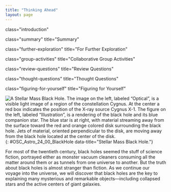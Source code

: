 ```yaml
---
title: "Thinking Ahead"
layout: page
---
```



<cnx-pi data-type="cnx.flag.introduction"> class="introduction" </cnx-pi>

<cnx-pi data-type="cnx.eoc">class="summary" title="Summary"</cnx-pi>

<cnx-pi data-type="cnx.eoc">class="further-exploration" title="For Further Exploration"</cnx-pi>

<cnx-pi data-type="cnx.eoc">class="group-activities" title="Collaborative Group Activities"</cnx-pi>

<cnx-pi data-type="cnx.eoc">class="review-questions" title="Review Questions"</cnx-pi>

<cnx-pi data-type="cnx.eoc">class="thought-questions" title="Thought Questions"</cnx-pi>

<cnx-pi data-type="cnx.eoc">class="figuring-for-yourself" title="Figuring for Yourself"</cnx-pi>

 ![A Stellar Mass Black Hole. The image on the left, labeled &#x201C;Optical&#x201D;, is a visible light image of a region of the constellation Cygnus. At the center a red box indicates the position of the X-ray source Cygnus X-1. The figure on the left, labeled &#x201C;Illustration&#x201D;, is a rendering of the black hole and its blue companion star. The blue star is at right, with material streaming away from the surface toward the red and orange colored disk surrounding the black hole. Jets of material, oriented perpendicular to the disk, are moving away from the black hole located at the center of the disk.](../resources/OSC_Astro_24_00_BlackHole.jpg "On the left, a visible-light image shows a region of the sky in the constellation of Cygnus; the red box marks the position of the X-ray source Cygnus X-1. It is an example of a black hole created when a massive star collapses at the end of its life. Cygnus X-1 is in a binary star system, and the artist&#x2019;s illustration on the right shows the black hole pulling material away from a massive blue companion star. This material forms a disk (shown in red and orange) that rotates around the black hole before falling into it or being redirected away from the black hole in the form of powerful jets. The material in the disk (before it falls into the black hole) is so hot that it glows with X-rays, explaining why this object is an X-ray source. (credit left: modification of work by DSS; credit right: modification of work by NASA/CXC/M.Weiss)"){: #OSC_Astro_24_00_BlackHole data-title="Stellar Mass Black Hole."}

For most of the twentieth century, black holes seemed the stuff of science fiction, portrayed either as monster vacuum cleaners consuming all the matter around them or as tunnels from one universe to another. But the truth about black holes is almost stranger than fiction. As we continue our voyage into the universe, we will discover that black holes are the key to explaining many mysterious and remarkable objects—including collapsed stars and the active centers of giant galaxies.

